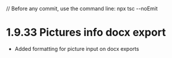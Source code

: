 // Before any commit, use the command line: npx tsc --noEmit

# 1.9.33 Pictures info docx export

- Added formatting for picture input on docx exports